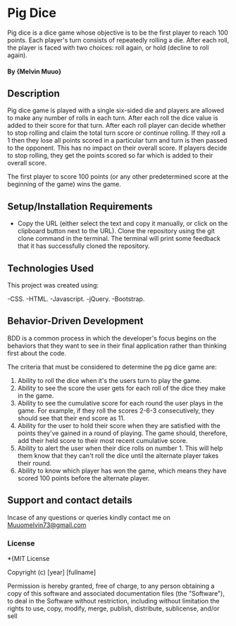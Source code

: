 # Pig Dice
Pig dice is a dice game whose objective is to be the first player to reach 100 points. Each player's turn consists of repeatedly rolling a die. After each roll, the player is faced with two choices: roll again, or hold (decline to roll again).
#### By **{Melvin Muuo}**
## Description
Pig dice game is played with a single six-sided die and players are allowed to make any number of rolls in each turn. After each roll the dice value is added to their score for that turn. After each roll player can decide whether to stop rolling and claim the total turn score or continue rolling. If they roll a 1 then they lose all points scored in a particular turn and turn is then passed to the opponent. This has no impact on their overall score. If players decide to stop rolling, they get the points scored so far which is added to their overall score.

The first player to score 100 points (or any other predetermined score at the beginning of the game) wins the game.

## Setup/Installation Requirements
*  Copy the URL (either select the text and copy it manually, or click on the clipboard button next to the URL). Clone the repository using the git clone command in the terminal. The terminal will print some feedback that it has successfully cloned the repository.
 
## Technologies Used
This project was created using:

  -CSS.
  -HTML.
  -Javascript.
  -jQuery.
  -Bootstrap.
## Behavior-Driven Development 
BDD is a common process in which the developer's focus begins on the behaviors that they want to see in their final application rather than thinking first about the code.

The criteria that must be considered to determine the pg dice game are:
  1. Ability to roll the dice when it's the users turn to play the game.
  2. Ability to see the score the user gets for each roll of the dice they make in the game.
  3. Ability to see the cumulative score for each round the user plays in the game. For example, if they roll the scores 2-6-3 consecutively, they should see that their end score as 11.
  4. Ability for the user to hold their score when they are satisfied with the points they've gained in a round of playing. The game should, therefore, add their held score to their most recent cumulative score.
  5. Ability to alert the user when their dice rolls on number 1. This will help them know that they can't roll the dice until the alternate player takes their round.
  6. Ability to know which player has won the game, which means they have scored 100 points before the alternate player.
## Support and contact details
Incase of any questions or queries kindly contact me on Muuomelvin73@gmail.com
### License
*{MIT License

Copyright (c) [year] [fullname]

Permission is hereby granted, free of charge, to any person obtaining a copy
of this software and associated documentation files (the "Software"), to deal
in the Software without restriction, including without limitation the rights
to use, copy, modify, merge, publish, distribute, sublicense, and/or sell
